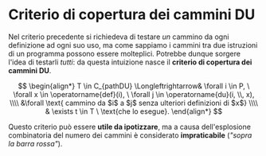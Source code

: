 # Criterio di copertura dei cammini DU

Nel criterio precedente si richiedeva di testare _un_ cammino da ogni definizione ad ogni suo uso, ma come sappiamo i cammini tra due istruzioni di un programma possono essere molteplici.
Potrebbe dunque sorgere l'idea di testarli _tutti_: da questa intuizione nasce il __criterio di copertura dei cammini DU__.

$$
\begin{align*}
T \in C_{pathDU} \Longleftrightarrow& \forall i \in P, \  \forall x \in \operatorname{def}(i), \ \forall j \in \operatorname{du}(i, \\, x), \\\\
&\forall \text{ cammino da $i$ a $j$ senza ulteriori definizioni di $x$} \\\\
& \exists t \in T \ \text{che lo esegue}.
\end{align*}
$$

Questo criterio può essere __utile da ipotizzare__, ma a causa dell'esplosione combinatoria del numero dei cammini è considerato __impraticabile__ (_"sopra la barra rossa"_).
